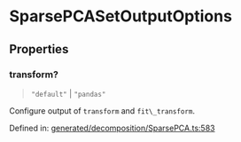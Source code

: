 # SparsePCASetOutputOptions

## Properties

### transform?

> `"default"` \| `"pandas"`

Configure output of `transform` and `fit\_transform`.

Defined in:  [generated/decomposition/SparsePCA.ts:583](https://github.com/transitive-bullshit/scikit-learn-ts/blob/122b3c0/packages/sklearn/src/generated/decomposition/SparsePCA.ts#L583)
